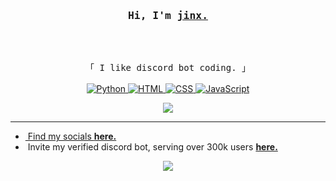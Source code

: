 <h3 align="center">
        <samp> Hi, I'm
                <b><a target="_blank" href="http://jinx.wtf/">jinx.</a></b>
        </samp>
</h3>
<br>
<p align="center">
        <samp>
                <br>
                「 I like discord bot coding. 」
                <br>
                <br>
        </samp>
        </a>
        <a href="https://jinx.wtf/" target="_blank"><img alt="Python"
                        src="https://img.shields.io/badge/-Python-3776AB?style=flat-square&logo=Python&logoColor=white">
        <a href="https://jinx.wtf/" target="_blank"><img alt="HTML"
                        src="https://img.shields.io/badge/-HTML-E34F26?style=flat-square&logo=HTML5&logoColor=white">
        </a>
        <a href="https://jinx.wtf/" target="_blank"><img alt="CSS"
                        src="https://img.shields.io/badge/-CSS-1572B6?style=flat-square&logo=CSS3&logoColor=white">
        </a>
        <a href="https://jinx.wtf/" target="_blank"><img alt="JavaScript"
                        src="https://img.shields.io/badge/-JavaScript-F7DF1E?style=flat-square&logo=JavaScript&logoColor=white">


</p>


<p align="center">  
<img src="https://komarev.com/ghpvc/?username=j2nx">
</p>


</div>

<hr></hr>

-  &nbsp;Find my socials **[here.](https://jinx.wtf/)**
- &nbsp;Invite my verified discord bot, serving over 300k users **[here.](http://heal.rip/invite/)**<br>


<p align="center">  
<img src="https://discord.c99.nl/widget/theme-5/959535881318973496.png">
</p>
